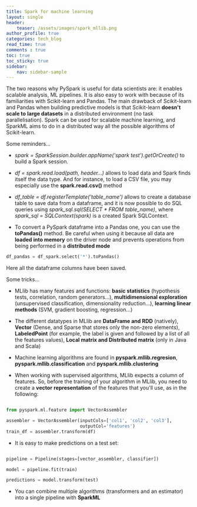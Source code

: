 ```yaml
---
title: Spark for machine learning
layout: single
header:
    teaser: /assets/images/spark_mllib.png
author_profile: true
categories: tech_blog
read_time: true
comments : true
toc: true
toc_sticky: true
sidebar:
    nav: sidebar-sample
---
```


The two reasons why PySpark is useful for data scientists are: it enables
scalable analysis, ML pipelines. It is also easy to work with because of its
familiarities with Scikit-learn and Pandas. The main drawback of Scikit-learn and
Pandas when building predictive models is that Scikit-learn **doesn't scale to**
**large datasets** in a distributed environment (no task parallelisation). Spark can be used for scalable machine learning, and SparkML aims to do in a distributed way
all the possible algorithms of Scikit-learn.

Some reminders...

- *spark = SparkSession.builder.appName('spark test').getOrCreate()* to build a Spark
session.

- *df = spark.read.load(path, header...)* allows to load data and Spark finds itself the data type.
And for instance, to load a CSV file, you may especially use the **spark.read.csv()** method

- *df_table = df.registerTemplate('table_name')* allows to create a database table
to save data from a dataframe, and it is now possible to do SQL queries using *spark_sql.sql(SELECT * FROM table_name)*, where *spark_sql = SQLContext(spark)*
is a created Spark SQLContext.

- To convert a PySpark dataframe into a Pandas one, you can use the **toPandas()**
method. Be careful when using it because all data are **loaded into memory** on
the driver node and prevents operations from being performed in a **distributed mode**

```python
df_pandas = df_spark.select('*').toPandas()
```
Here all the dataframe columns have been saved.



Some tricks...

- MLlib has many features and functions: **basic statistics** (hypothesis tests, correlation, random generators...), **multidimensional exploration** (unsupervised classification, dimensionality reduction...), **learning linear methods** (SVM, gradient boosting, regression...)

- The different datatypes in MLlib are **DataFrame and RDD** (natively), **Vector** (Dense, and Sparse that stores only the non-zero elements), **LabeledPoint** (for example, the label is given and followed by a list of all the features values),
**Local matrix and Distributed matrix** (only in Java and Scala)

- Machine learning algorithms are found in **pyspark.mllib.regresion**,
**pyspark.mllib.classification** and **pyspark.mllib.clustering**

- When working with supervised algorithms, MLlib expects a column of features. So, before the training of your algorithm in MLlib, you need to create a **vector**
**representation** of the features that you'll use, as in the following:

```python

from pyspark.ml.feature import VectorAssembler

assembler = VectorAssembler(inputCols=['col1', 'col2', 'col3'],
                            outputCol='features')
train_df = assembler.transform(df)

```

- It is easy to make predictions on a test set:

```python

pipeline = Pipeline(stages=[vector_assembler, classifier])

model = pipeline.fit(train)

predictions = model.transform(test)

```

- You can combine multiple algorithms (transformers and an estimator) into a
single pipeline with **SparkML**
